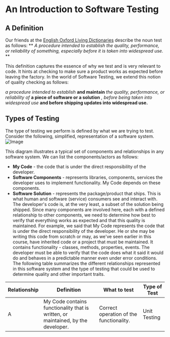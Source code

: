 # An Introduction to Software Testing #
## A Definition ##

Our friends at the [English Oxford Living Dictionaries](https://en.oxforddictionaries.com/definition/test) describe the noun test as follows:
** *A procedure intended to establish the quality, performance, or reliability of something, especially before it is taken into widespread use.* **

This definition captures the essence of why we test and is very relevant to code. It hints at checking to make sure a product works as expected before leaving the factory. In the world of Software Testing, we extend this notion of quality checking as follows:

*a procedure intended to establish* **and maintain** *the quality, performance, or reliability of* **a piece of software or a solution** *, before being taken into widespread use* **and before shipping updates into widespread use.**

## Types of Testing ##

The type of testing we perform is defined by what we are trying to test. Consider the following, simplified, representation of a software system.
![Image](https://prod-edxapp.edx-cdn.org/assets/courseware/v1/47af17b0deb038cda586ae3a1393df03/asset-v1:Microsoft+DEV275x+1T2018+type@asset+block/software-system.png)

This diagram illustrates a typical set of components and relationships in any software system. We can list the components/actors as follows:

* **My Code** - the code that is under the direct responsibility of the developer.
* **Software Components** - represents libraries, components, services the developer uses to implement functionality. My Code depends on these components.
* **Software Solution** - represents the package/product that ships. This is what human and software (service) consumers see and interact with. The developer's code is, at the very least, a subset of the solution being shipped.
Since many components are involved here, each with a defined relationship to other components, we need to determine how 
best to verify that everything works as expected and that this quality is maintained. For example, we said that My Code 
represents the code that is under the direct responsibility of the developer. He or she may be writing this code from scratch 
or may, as we've seen earlier in this course, have inherited code or a project that must be maintained. It contains functionality - classes, methods, properties, events. The developer must be able to verify that the code does what it said it would do and behaves in a predictable manner even under error conditions. The following table summarizes the different relationships represented in this software system and the type of testing that could be used to determine quality and other important traits.

| Relationship | Definition | What to test | Type of Test |
| ------------ | ---------- | ------------ | ------------ |
| A            | My Code contains functionality that is written, or maintained, by the developer. | Correct operation of the functionality. | Unit Testing |

